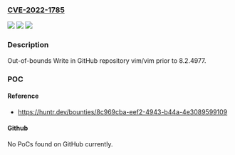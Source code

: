 ### [CVE-2022-1785](https://cve.mitre.org/cgi-bin/cvename.cgi?name=CVE-2022-1785)
![](https://img.shields.io/static/v1?label=Product&message=vim%2Fvim&color=blue)
![](https://img.shields.io/static/v1?label=Version&message=n%2Fa&color=blue)
![](https://img.shields.io/static/v1?label=Vulnerability&message=CWE-787%20Out-of-bounds%20Write&color=brighgreen)

### Description

Out-of-bounds Write in GitHub repository vim/vim prior to 8.2.4977.

### POC

#### Reference
- https://huntr.dev/bounties/8c969cba-eef2-4943-b44a-4e3089599109

#### Github
No PoCs found on GitHub currently.

